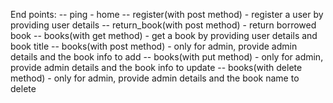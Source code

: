 End points:
    -- ping - home
    -- register(with post method) - register a user by providing user details
    -- return_book(with post method) - return borrowed book
    -- books(with get method) - get a book by providing user details and book title
    -- books(with post method) - only for admin, provide admin details and the book info to add
    -- books(with put method) - only for admin, provide admin details and the book info to update
    -- books(with delete method) - only for admin, provide admin details and the book name to delete

